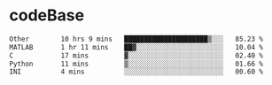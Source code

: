 # codeBase
<!--START_SECTION:waka-->

```txt
Other        10 hrs 9 mins   █████████████████████▒░░░   85.23 %
MATLAB       1 hr 11 mins    ██▓░░░░░░░░░░░░░░░░░░░░░░   10.04 %
C            17 mins         ▓░░░░░░░░░░░░░░░░░░░░░░░░   02.40 %
Python       11 mins         ▒░░░░░░░░░░░░░░░░░░░░░░░░   01.66 %
INI          4 mins          ░░░░░░░░░░░░░░░░░░░░░░░░░   00.60 %
```

<!--END_SECTION:waka-->
